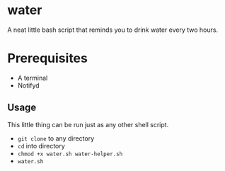 # water
A neat little bash script that reminds you to drink water every two hours.

# Prerequisites
* A terminal
* Notifyd

## Usage
This little thing can be run just as any other shell script.

* `git clone` to any directory
* `cd` into directory
* `chmod +x water.sh water-helper.sh`
* `water.sh`
